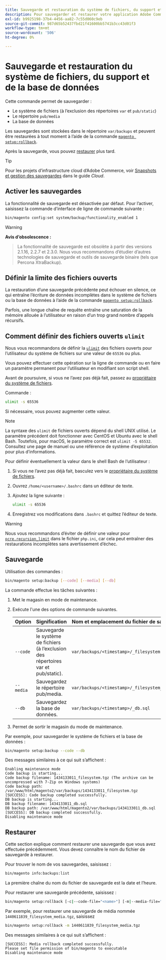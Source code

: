 ```yaml
---
title: Sauvegarde et restauration du système de fichiers, du support et de la base de données
description: Pour sauvegarder et restaurer votre application Adobe Commerce, procédez comme suit.
exl-id: b9925198-37b4-4456-aa82-7c55d060c9eb
source-git-commit: 987d65b52437fbd21f41600bb5741b3cc43d01f3
workflow-type: tm+mt
source-wordcount: '506'
ht-degree: 0%

---
```


# Sauvegarde et restauration du système de fichiers, du support et de la base de données

Cette commande permet de sauvegarder :

* Le système de fichiers (à l’exclusion des répertoires `var` et `pub/static`)
* Le répertoire `pub/media`
* La base de données

Les sauvegardes sont stockées dans le répertoire `var/backups` et peuvent être restaurées à tout moment à l’aide de la commande [`magento setup:rollback`](uninstall-modules.md#roll-back-the-file-system-database-or-media-files).

Après la sauvegarde, vous pouvez [restaurer](#rollback) plus tard.

>[!TIP]
>
>Pour les projets d’infrastructure cloud d’Adobe Commerce, voir [Snapshots et gestion des sauvegardes](https://experienceleague.adobe.com/en/docs/commerce-cloud-service/user-guide/develop/storage/snapshots) dans le guide _Cloud_.

## Activer les sauvegardes

La fonctionnalité de sauvegarde est désactivée par défaut. Pour l’activer, saisissez la commande d’interface de ligne de commande suivante :

```bash
bin/magento config:set system/backup/functionality_enabled 1
```

>[!WARNING]
>
>**Avis d’obsolescence :**
>>La fonctionnalité de sauvegarde est obsolète à partir des versions 2.1.16, 2.2.7 et 2.3.0. Nous vous recommandons d’étudier d’autres technologies de sauvegarde et outils de sauvegarde binaire (tels que Percona XtraBackup).

## Définir la limite des fichiers ouverts

La restauration d’une sauvegarde précédente peut échouer en silence, ce qui entraîne l’écriture de données incomplètes dans le système de fichiers ou la base de données à l’aide de la commande [`magento setup:rollback`](uninstall-modules.md#roll-back-the-file-system-database-or-media-files).

Parfois, une longue chaîne de requête entraîne une saturation de la mémoire allouée à l’utilisateur en raison d’un trop grand nombre d’appels récursifs.

## Comment définir des fichiers ouverts `ulimit`

Nous vous recommandons de définir la [`ulimit`](https://ss64.com/bash/ulimit.html) des fichiers ouverts pour l’utilisateur du système de fichiers sur une valeur de `65536` ou plus.

Vous pouvez effectuer cette opération sur la ligne de commande ou en faire un paramètre permanent pour l’utilisateur en modifiant son script shell.

Avant de poursuivre, si vous ne l’avez pas déjà fait, passez au [propriétaire du système de fichiers](../prerequisites/file-system/overview.md).

Commande :

```bash
ulimit -s 65536
```

Si nécessaire, vous pouvez augmenter cette valeur.

>[!NOTE]
>
>La syntaxe des `ulimit` de fichiers ouverts dépend du shell UNIX utilisé. Le paramètre précédent doit fonctionner avec CentOS et Ubuntu avec le shell Bash. Toutefois, pour macOS, le paramètre correct est `ulimit -S 65532`. Consultez une page de manuel ou une référence de système d’exploitation pour plus d’informations.

Pour définir éventuellement la valeur dans le shell Bash de l’utilisateur :

1. Si vous ne l’avez pas déjà fait, basculez vers le [propriétaire du système de fichiers](../prerequisites/file-system/overview.md).
1. Ouvrez `/home/<username>/.bashrc` dans un éditeur de texte.
1. Ajoutez la ligne suivante :

   ```bash
   ulimit -s 65536
   ```

1. Enregistrez vos modifications dans `.bashrc` et quittez l’éditeur de texte.

>[!WARNING]
>
>Nous vous recommandons d’éviter de définir une valeur pour [`pcre.recursion_limit`](https://www.php.net/manual/en/pcre.configuration.php) dans le fichier `php.ini`, car cela peut entraîner des restaurations incomplètes sans avertissement d’échec.

## Sauvegarde

Utilisation des commandes :

```bash
bin/magento setup:backup [--code] [--media] [--db]
```

La commande effectue les tâches suivantes :

1. Met le magasin en mode de maintenance.
1. Exécute l&#39;une des options de commande suivantes.

   | Option | Signification | Nom et emplacement du fichier de sauvegarde |
   |--- |--- |--- |
   | `--code` | Sauvegarde le système de fichiers (à l’exclusion des répertoires var et pub/static). | `var/backups/<timestamp>/_filesystem.tgz` |
   | `--media` | Sauvegardez le répertoire pub/media. | `var/backups/<timestamp>/_filesystem_media.tgz` |
   | `--db` | Sauvegardez la base de données. | `var/backups/<timestamp>/_db.sql` |

1. Permet de sortir le magasin du mode de maintenance.

Par exemple, pour sauvegarder le système de fichiers et la base de données :

```bash
bin/magento setup:backup --code --db
```

Des messages similaires à ce qui suit s’affichent :

```
Enabling maintenance mode
Code backup is starting...
Code backup filename: 1434133011_filesystem.tgz (The archive can be uncompressed with 7-Zip on Windows systems)
Code backup path: /var/www/html/magento2/var/backups/1434133011_filesystem.tgz
[SUCCESS]: Code backup completed successfully.
DB backup is starting...
DB backup filename: 1434133011_db.sql
DB backup path: /var/www/html/magento2/var/backups/1434133011_db.sql
[SUCCESS]: DB backup completed successfully.
Disabling maintenance mode
```

## Restaurer

Cette section explique comment restaurer une sauvegarde que vous avez effectuée précédemment. Vous devez connaître le nom du fichier de sauvegarde à restaurer.

Pour trouver le nom de vos sauvegardes, saisissez :

```bash
bin/magento info:backups:list
```

La première chaîne du nom du fichier de sauvegarde est la date et l’heure.

Pour restaurer une sauvegarde précédente, saisissez :

```bash
bin/magento setup:rollback [-c|--code-file="<name>"] [-m|--media-file="<name>"] [-d|--db-file="<name>"]
```

Par exemple, pour restaurer une sauvegarde de média nommée `1440611839_filesystem_media.tgz`, saisissez

```bash
bin/magento setup:rollback -m 1440611839_filesystem_media.tgz
```

Des messages similaires à ce qui suit s’affichent :

```
[SUCCESS]: Media rollback completed successfully.
Please set file permission of bin/magento to executable
Disabling maintenance mode
```
